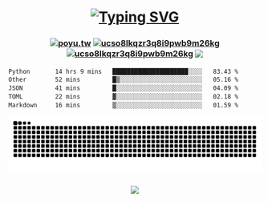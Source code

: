 <h1 align="center">
  <a href="https://git.io/typing-svg"><img src="https://readme-typing-svg.demolab.com?font=Dongle&size=50&pause=1000&color=9D80F7&height=100&lines=Hi+hi+Poyu+desu~+%E0%B8%85%CA%95%E2%80%A2%CC%AB%CD%A1%E2%80%A2;IECS+student+%E2%98%BE%CB%9A%E2%80%A7%C2%BA%C2%B7+;Nice+2+meet+u+(%E1%95%91%E1%97%A2%E1%93%AB%E2%88%97)%CB%92" alt="Typing SVG" /></a>
</h1>

<h3 align="center">
<a href="https://instagram.com/poyu.39" target="blank"><img align="center" src="https://raw.githubusercontent.com/rahuldkjain/github-profile-readme-generator/master/src/images/icons/Social/instagram.svg" alt="poyu.tw" height="30" width="40" /></a>
<a href="https://youtube.com/@poyu9239" target="blank"><img align="center" src="https://raw.githubusercontent.com/rahuldkjain/github-profile-readme-generator/master/src/images/icons/Social/youtube.svg" alt="ucso8lkqzr3q8i9pwb9m26kg" height="30" width="40" /></a>
<a href="https://home.gamer.com.tw/profile/index.php?owner=bruce9239" target="blank"><img align="center" src="https://cdn6.aptoide.com/imgs/e/f/a/efae200e586d616b816b01affb3e63d1_icon.png"" alt="ucso8lkqzr3q8i9pwb9m26kg" height="40" width="40" /></a>
<a href="https://www.buymeacoffee.com/poyu39"><img align="center" src="https://www.buymeacoffee.com/assets/img/custom_images/orange_img.png"></a>
</h3>

<!--START_SECTION:waka-->

```txt
Python       14 hrs 9 mins   █████████████████████░░░░   83.43 %
Other        52 mins         █▒░░░░░░░░░░░░░░░░░░░░░░░   05.16 %
JSON         41 mins         █░░░░░░░░░░░░░░░░░░░░░░░░   04.09 %
TOML         22 mins         ▓░░░░░░░░░░░░░░░░░░░░░░░░   02.18 %
Markdown     16 mins         ▒░░░░░░░░░░░░░░░░░░░░░░░░   01.59 %
```

<!--END_SECTION:waka-->

<picture>
  <source media="(prefers-color-scheme: dark)" srcset="https://github.com/poyu39/poyu39/blob/output/github-contribution-grid-snake-dark.svg" />
  <source media="(prefers-color-scheme: light)" srcset="https://github.com/poyu39/poyu39/blob/output/github-contribution-grid-snake.svg" />
  <img alt="github-snake" src="https://github.com/poyu39/poyu39/blob/output/github-contribution-grid-snake.svg" />
</picture>


<h3 align="center"><img align="center" src="https://count.getloli.com/@poyu39?name=poyu39&theme=nixietube-1&padding=7&offset=0&align=top&scale=1&pixelated=1&darkmode=auto"></h3>


